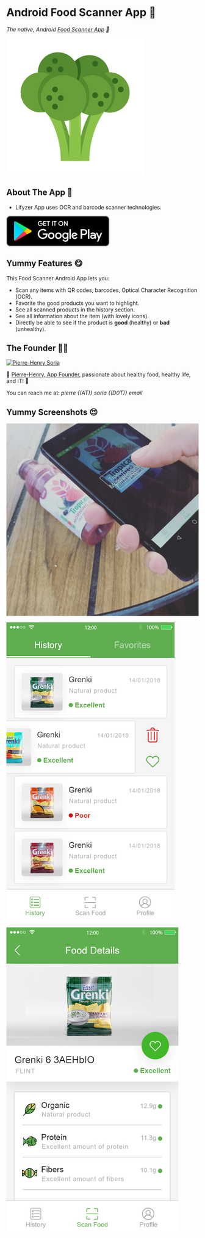 # Android Food Scanner App 🍌

*The native, Android [Food Scanner App](https://play.google.com/store/apps/details?id=com.lifyzer) 🥝*

![Healthy Food, Healthy Tomato](extras/assets/broccoli-healthy-food.svg)


## About The App 🤔

* Lifyzer App uses OCR and barcode scanner technologies.

[![Get Lifyzer, Healthy Food on Google Play](extras/assets/googleplay-badge.svg)](https://play.google.com/store/apps/details?id=com.lifyzer "Get It on Google Play")


## Yummy Features 😋

This Food Scanner Android App lets you:

- Scan any items with QR codes, barcodes, Optical Character Recognition (OCR).
- Favorite the good products you want to highlight.
- See all scanned products in the history section.
- See all information about the item (with lovely icons).
- Directly be able to see if the product is **good** (healthy) or **bad** (unhealthy).


## The Founder 👨‍🍳

[![Pierre-Henry Soria](https://avatars0.githubusercontent.com/u/1325411?s=200)](https://ph7.me "Pierre-Henry Soria: Software Engineer")

🍓 [Pierre-Henry, App Founder](https://pierrehenry.be), passionate about healthy food, healthy life, and IT! 🍍

You can reach me at: *pierre {(AT)} soria {(D0T)} email*


## Yummy Screenshots 😍

![Scan a bottle of juice](extras/assets/screenshots/scan-healthy-juice-bottle.jpg)

![List of scanned items](extras/assets/screenshots/lifyzer-history-scanned-food-items.png)

![Details of an food product scanned](extras/assets/screenshots/lifyzer-food-product-details.png)

